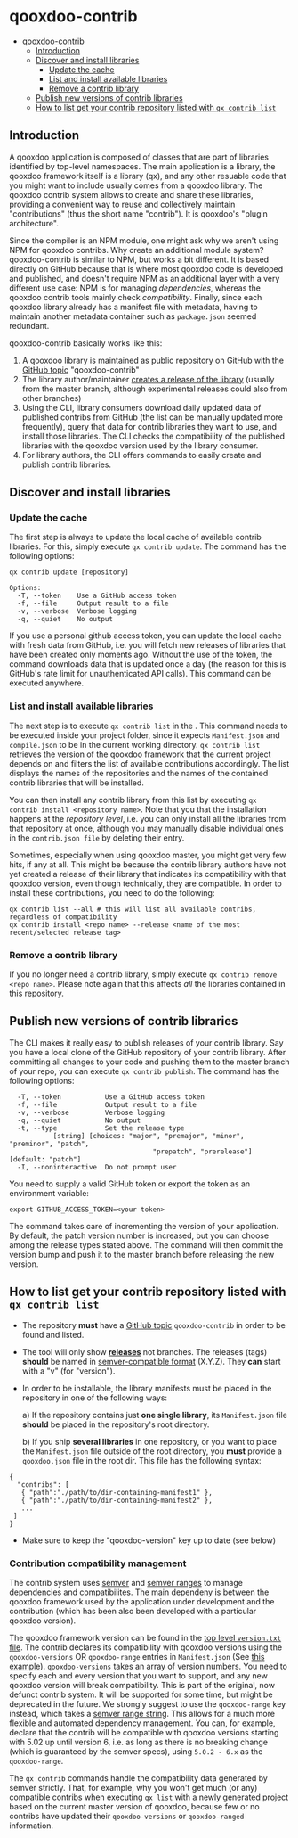 # qooxdoo-contrib

<!-- TOC -->

- [qooxdoo-contrib](#qooxdoo-contrib)
    - [Introduction](#introduction)
    - [Discover and install libraries](#discover-and-install-libraries)
        - [Update the cache](#update-the-cache)
        - [List and install available libraries](#list-and-install-available-libraries)
        - [Remove a contrib library](#remove-a-contrib-library)
    - [Publish new versions of contrib libraries](#publish-new-versions-of-contrib-libraries)
    - [How to list get your contrib repository listed with `qx contrib list`](#how-to-list-get-your-contrib-repository-listed-with-qx-contrib-list)

<!-- /TOC -->

## Introduction
A qooxdoo application is composed of classes that are part of libraries 
identified by top-level namespaces. The main application is a library, the 
qooxdoo framework itself is a library (qx), and any other resuable code that 
you might want to include usually comes from a qooxdoo library. The qooxdoo 
contrib system allows to create and share these libraries, providing a 
convenient way to reuse and collectively maintain "contributions" (thus the 
short name "contrib"). It is qooxdoo's "plugin architecture". 

Since the compiler is an NPM module, one might ask why we aren't using NPM for 
qooxdoo contribs. Why create an additional module system? qooxdoo-contrib is 
similar to NPM, but works a bit different. It is based directly on GitHub 
because that is where most qooxdoo code is developed and published, and 
doesn't require NPM as an additional layer with a very different use case: NPM 
is for managing _dependencies_, whereas the qooxdoo contrib tools mainly check 
_compatibility_. Finally, since each qooxdoo library already has a manifest 
file with metadata, having to maintain another metadata container such as 
`package.json` seemed redundant. 

qooxdoo-contrib basically works like this:

1. A qooxdoo library is maintained as public repository on GitHub with the [GitHub topic](https://help.github.com/articles/about-topics/) 
   "qooxdoo-contrib" 
2. The library author/maintainer [creates a release of the library](https://help.github.com/articles/creating-releases/) 
   (usually from the master branch, although experimental releases could also 
   from other branches) 
3. Using the CLI, library consumers download daily updated data of published 
   contribs from GitHub (the list can be manually updated more frequently), 
   query that data for contrib libraries they want to use, and install those 
   libraries. The CLI checks the compatibility of the published libraries with 
   the qooxdoo version used by the library consumer. 
4. For library authors, the CLI offers commands to easily create and publish 
   contrib libraries. 

## Discover and install libraries

### Update the cache

The first step is always to update the local cache of available contrib libraries. For this, simply execute `qx contrib update`. The command has the following options: 

```
qx contrib update [repository]

Options:
  -T, --token    Use a GitHub access token
  -f, --file     Output result to a file
  -v, --verbose  Verbose logging
  -q, --quiet    No output
```

If you use a personal github access token, you can update the local cache with 
fresh data from GitHub, i.e. you will fetch new releases of libraries that 
have been created only moments ago. Without the use of the token, the command 
downloads data that is updated once a day (the reason for this is GitHub's 
rate limit for unauthenticated API calls). This command can be executed 
anywhere. 

### List and install available libraries

The next step is to execute `qx contrib list` in the . This command needs to 
be executed inside your project folder, since it expects `Manifest.json` and 
`compile.json` to be in the current working directory. `qx contrib list` 
retrieves the version of the qooxdoo framework that the current project 
depends on and filters the list of available contributions accordingly. The 
list displays the names of the repositories and the names of the contained 
contrib libraries that will be installed. 

You can then install any contrib library from this list by executing `qx 
contrib install <repository name>`. Note that you that the installation 
happens at the _repository level_, i.e. you can only install all the libraries 
from that repository at once, although you may manually disable individual 
ones in the `contrib.json file` by deleting their entry. 

Sometimes, especially when using qooxdoo master, you might get very few hits, 
if any at all. This might be because the contrib library authors have not yet 
created a release of their library that indicates its compatibility with that 
qooxdoo version, even though technically, they are compatible. In order to 
install these contributions, you need to do the following: 

```
qx contrib list --all # this will list all available contribs, regardless of compatibility
qx contrib install <repo name> --release <name of the most recent/selected release tag>
```

### Remove a contrib library

If you no longer need a contrib library, simply execute `qx contrib remove 
<repo name>`. Please note again that this affects _all_ the libraries 
contained in this repository. 

## Publish new versions of contrib libraries

The CLI makes it really easy to publish releases of your contrib library. Say 
you have a local clone of the GitHub repository of your contrib library. After 
committing all changes to your code and pushing them to the master branch of 
your repo, you can execute `qx contrib publish`. The command has the following 
options: 

```   
  -T, --token           Use a GitHub access token
  -f, --file            Output result to a file
  -v, --verbose         Verbose logging
  -q, --quiet           No output
  -t, --type            Set the release type
           [string] [choices: "major", "premajor", "minor", "preminor", "patch",
                                    "prepatch", "prerelease"] [default: "patch"]
  -I, --noninteractive  Do not prompt user
``` 

You need to 
supply a valid GitHub token or export the token as an environment variable: 

`export GITHUB_ACCESS_TOKEN=<your token>` 

The command takes care of incrementing the version of your application. By 
default, the patch version number is increased, but you can choose among the 
release types stated above. The command will then commit the version bump and 
push it to the master branch before releasing the new version. 

## How to list get your contrib repository listed with `qx contrib list`

- The repository **must** have a [GitHub topic](https://help.github.com/articles/about-topics/)
  `qooxdoo-contrib` in order to be found and listed.
- The tool will only show **[releases](https://help.github.com/articles/about-releases/)**
  not branches. The releases (tags) **should** be named in
  [semver-compatible format](http://semver.org/) (X.Y.Z). They **can** start with a "v"
  (for "version").
- In order to be installable, the library manifests must be placed in the repository in one of the
  following ways:
  
  a) If the repository contains just **one single library**, its 
  `Manifest.json` file **should** be placed in the repository's root 
  directory. 
  
  b) If you ship **several libraries** in one repository, or you 
  want to place the `Manifest.json` file outside of the root directory, you 
  **must** provide a `qooxdoo.json` file in the root dir. This file has the 
  following syntax: 
     
 ```
 {
   "contribs": [
    { "path":"./path/to/dir-containing-manifest1" },
    { "path":"./path/to/dir-containing-manifest2" },
    ...
  ]
}
```
- Make sure to keep the "qooxdoo-version" key up to date (see below)

### Contribution compatibility management

The contrib system uses [semver](http://semver.org) and [semver ranges](https://github.com/npm/node-semver#ranges) 
to manage dependencies and compatibilites. The main dependeny is between the qooxdoo framework used by the application 
under development and the contribution (which has been also been developed with a particular qooxdoo version). 

The qooxdoo framework version can be found in the [top level `version.txt` file](https://github.com/qooxdoo/qooxdoo/blob/master/version.txt). 
The contrib declares its compatibility with qooxdoo versions using the `qooxdoo-versions` OR `qooxdoo-range` entries in `Manifest.json`
(See [this example](https://github.com/cboulanger/qx-contrib-Dialog/blob/master/Manifest.json#L21)). `qooxdoo-versions` takes an array 
of version numbers. You need to specify each and every version that you want to support, and any new qooxdoo version will break 
compatibility. This is part of the original, now defunct contrib system. It will be supported for some time, but might be deprecated 
in the future. We strongly suggest to use the `qooxdoo-range` key instead, which takes a [semver range string](https://github.com/npm/node-semver#ranges).
This allows for a much more flexible and automated dependency management. You can, for example, declare that the contrib will be 
compatible with qooxdoo versions starting with 5.02 up until version 6, i.e. as long as there is no breaking change (which is guaranteed 
by the semver specs), using `5.0.2 - 6.x` as the `qooxdoo-range`.

The `qx contrib` commands handle the compatibility data generated by semver strictly. That, for example, why you won't get much (or any) compatible contribs when executing `qx list` with a newly generated project based on the current master version of qooxdoo, because few or no contribs have updated their `qooxdoo-versions` or `qooxdoo-ranged` information.

